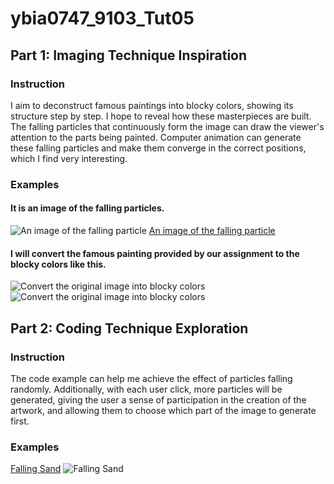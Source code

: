 # ybia0747_9103_Tut05

## Part 1: Imaging Technique Inspiration
### Instruction
I aim to deconstruct famous paintings into blocky colors, showing its structure step by step. I hope to reveal how these masterpieces are built. The falling particles that continuously form the image can draw the viewer's attention to the parts being painted. Computer animation can generate these falling particles and make them converge in the correct positions, which I find very interesting.
### Examples
#### It is an image of the falling particles.
![An image of the falling particle](https://nftnow.com/wp-content/uploads/2023/02/16-700x875.png)
[An image of the falling particle](https://eirikhodne.no/kode-eksempler/Klokker/Sandklokke/)

#### I will convert the famous painting provided by our assignment to the blocky colors like this.
![Convert the original image into blocky colors](https://img.zcool.cn/community/0129376152dc1811013e8943fdfefa.jpg?x-oss-process=image/auto-orient,1/resize,m_lfit,w_1280,limit_1/sharpen,100)
![Convert the original image into blocky colors](https://img.zcool.cn/community/016db75e675666a80120a895d16cb6.jpg@1280w_1l_2o_100sh.jpg)

## Part 2: Coding Technique Exploration
### Instruction
The code example can help me achieve the effect of particles falling randomly. 
Additionally, with each user click, more particles will be generated, giving the user a sense of participation in the creation of the artwork, and allowing them to choose which part of the image to generate first.
### Examples
[Falling Sand](https://gist.github.com/OrangoMango/7dd92d3b41d3ca252ae789c8e8ee9cb0)
![Falling Sand](https://thecodingtrain.com/static/c02376386ceeb7a8aeb12225a8667f38/0b494/contribution-1706110961.webp)